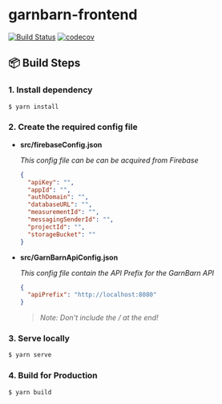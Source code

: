 # garnbarn-frontend

[![Build Status](https://app.travis-ci.com/GarnBarn/garnbarn-frontend.svg?branch=master)](https://app.travis-ci.com/GarnBarn/garnbarn-frontend)
[![codecov](https://codecov.io/gh/GarnBarn/garnbarn-frontend/branch/master/graph/badge.svg?token=QwED3bFABW)](https://codecov.io/gh/GarnBarn/garnbarn-frontend)

## 📦 Build Steps

### 1. Install dependency

```bash
$ yarn install
```

### 2. Create the required config file

- **src/firebaseConfig.json**

  _This config file can be can be acquired from Firebase_

  ```json
  {
    "apiKey": "",
    "appId": "",
    "authDomain": "",
    "databaseURL": "",
    "measurementId": "",
    "messagingSenderId": "",
    "projectId": "",
    "storageBucket": ""
  }
  ```

- **src/GarnBarnApiConfig.json**

  _This config file contain the API Prefix for the GarnBarn API_

  ```json
  {
    "apiPrefix": "http://localhost:8080"
  }
  ```

  > _Note: Don't include the / at the end!_

### 3. Serve locally

```bash
$ yarn serve
```

### 4. Build for Production

```bash
$ yarn build
```
